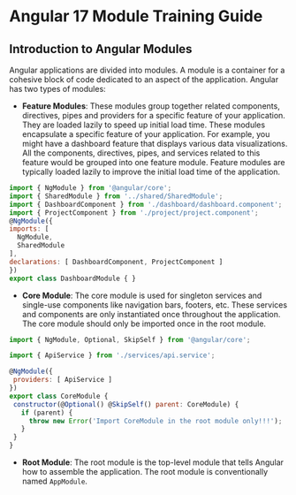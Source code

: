 # Angular 17 Module Training Guide

## Introduction to Angular Modules
Angular applications are divided into modules. A module is a container for a cohesive block of code dedicated to an aspect of the application. Angular has two types of modules:

- **Feature Modules**: These modules group together related components, directives, pipes and providers for a specific feature of your application. They are loaded lazily to speed up initial load time.
  These modules encapsulate a specific feature of your application. For example, you might have a dashboard feature that displays various data visualizations. All the components, directives, pipes, and    services related to this feature would be grouped into one feature module. Feature modules are typically loaded lazily to improve the initial load time of the application.
  
 ```js
import { NgModule } from '@angular/core';
import { SharedModule } from '../shared/SharedModule';
import { DashboardComponent } from './dashboard/dashboard.component';
import { ProjectComponent } from './project/project.component';
@NgModule({
 imports: [
   NgModule,
   SharedModule
 ],
 declarations: [ DashboardComponent, ProjectComponent ]
})
export class DashboardModule { }
 ```
- **Core Module**: The core module is used for singleton services and single-use components like navigation bars, footers, etc. These services and components are only instantiated once throughout the application. The core module should only be imported once in the root module.
```js
import { NgModule, Optional, SkipSelf } from '@angular/core';

import { ApiService } from './services/api.service';

@NgModule({
 providers: [ ApiService ]
})
export class CoreModule {
 constructor(@Optional() @SkipSelf() parent: CoreModule) {
   if (parent) {
     throw new Error('Import CoreModule in the root module only!!!');
   }
 }
}
```
- **Root Module**: The root module is the top-level module that tells Angular how to assemble the application. The root module is conventionally named `AppModule`.

